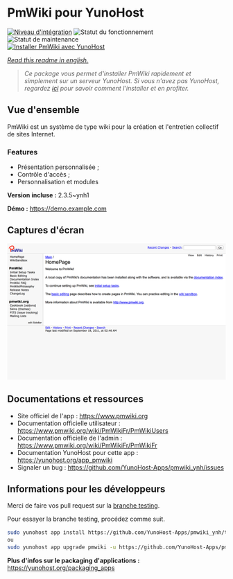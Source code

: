 <!--
N.B.: This README was automatically generated by https://github.com/YunoHost/apps/tree/master/tools/README-generator
It shall NOT be edited by hand.
-->

# PmWiki pour YunoHost

[![Niveau d'intégration](https://dash.yunohost.org/integration/pmwiki.svg)](https://dash.yunohost.org/appci/app/pmwiki) ![Statut du fonctionnement](https://ci-apps.yunohost.org/ci/badges/pmwiki.status.svg) ![Statut de maintenance](https://ci-apps.yunohost.org/ci/badges/pmwiki.maintain.svg)  
[![Installer PmWiki avec YunoHost](https://install-app.yunohost.org/install-with-yunohost.svg)](https://install-app.yunohost.org/?app=pmwiki)

*[Read this readme in english.](./README.md)*

> *Ce package vous permet d'installer PmWiki rapidement et simplement sur un serveur YunoHost.
Si vous n'avez pas YunoHost, regardez [ici](https://yunohost.org/#/install) pour savoir comment l'installer et en profiter.*

## Vue d'ensemble

PmWiki est un système de type wiki pour la création et l'entretien collectif de sites Internet. 

### Features

- Présentation personnalisée ;
- Contrôle d'accès ;
- Personnalisation et modules

**Version incluse :** 2.3.5~ynh1


**Démo :** https://demo.example.com

## Captures d'écran

![Capture d'écran de PmWiki](./doc/screenshots/pmwiki.png)

## Documentations et ressources

* Site officiel de l'app : <https://www.pmwiki.org>
* Documentation officielle utilisateur : <https://www.pmwiki.org/wiki/PmWikiFr/PmWikiUsers>
* Documentation officielle de l'admin : <https://www.pmwiki.org/wiki/PmWikiFr/PmWikiFr>
* Documentation YunoHost pour cette app : <https://yunohost.org/app_pmwiki>
* Signaler un bug : <https://github.com/YunoHost-Apps/pmwiki_ynh/issues>

## Informations pour les développeurs

Merci de faire vos pull request sur la [branche testing](https://github.com/YunoHost-Apps/pmwiki_ynh/tree/testing).

Pour essayer la branche testing, procédez comme suit.

``` bash
sudo yunohost app install https://github.com/YunoHost-Apps/pmwiki_ynh/tree/testing --debug
ou
sudo yunohost app upgrade pmwiki -u https://github.com/YunoHost-Apps/pmwiki_ynh/tree/testing --debug
```

**Plus d'infos sur le packaging d'applications :** <https://yunohost.org/packaging_apps>
